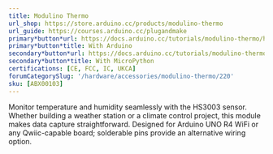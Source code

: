 ```yaml
---
title: Modulino Thermo
url_shop: https://store.arduino.cc/products/modulino-thermo
url_guide: https://courses.arduino.cc/plugandmake
primary*button*url: https://docs.arduino.cc/tutorials/modulino-thermo/how-thermo-ardu/
primary*button*title: With Arduino
secondary*button*url: https://docs.arduino.cc/tutorials/modulino-thermo/how-thermo-mp/
secondary*button*title: With MicroPython
certifications: [CE, FCC, IC, UKCA]
forumCategorySlug: '/hardware/accessories/modulino-thermo/220'
sku: [ABX00103]
---
```


Monitor temperature and humidity seamlessly with the HS3003 sensor. Whether building a weather station or a climate control project, this module makes data capture straightforward. Designed for Arduino UNO R4 WiFi or any Qwiic-capable board; solderable pins provide an alternative wiring option.
